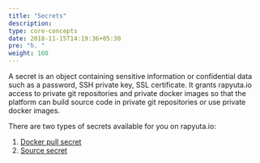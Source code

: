 ```yaml
---
title: "Secrets"
description:
type: core-concepts
date: 2018-11-15T14:19:36+05:30
pre: "h. "
weight: 160
---
```

A secret is an object containing sensitive information or confidential data such
as a password, SSH private key, SSL certificate. It grants rapyuta.io access to
private git repositories and private docker images so that the platform can build
source code in private git repositories or use private docker images.

There are two types of secrets available for you on rapyuta.io:

1. [Docker pull secret](./docker-pull-secret/)
2. [Source secret](./source-secret)
